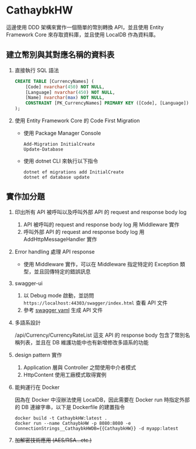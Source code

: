 # CathaybkHW

這邊使用 DDD 架構來實作一個簡單的幣別轉換 API，並且使用 Entity Framework Core 來存取資料庫，並且使用 LocalDB 作為資料庫。

## 建立幣別與其對應名稱的資料表

1. 直接執行 SQL 語法
    ```sql
    CREATE TABLE [CurrencyNames] (
        [Code] nvarchar(450) NOT NULL,
        [Language] nvarchar(450) NOT NULL,
        [Name] nvarchar(max) NOT NULL,
        CONSTRAINT [PK_CurrencyNames] PRIMARY KEY ([Code], [Language])
    );
    ```

2. 使用 Entity Framework Core 的 Code First Migration
    - 使用 Package Manager Console
        ```Visual Studio
        Add-Migration InitialCreate
        Update-Database
        ```
    - 使用 dotnet CLI 來執行以下指令
        ```shell
        dotnet ef migrations add InitialCreate
        dotnet ef database update
        ```



## 實作加分題
1. 印出所有 API 被呼叫以及呼叫外部 API 的 request and response body log
    1. API 被呼叫的 request and response body log 用 Middleware 實作
    2. 呼叫外部 API 的 request and response body log 用 AddHttpMessageHandler 實作

2. Error handling 處理 API response
    - 使用 Middleware 實作，可以在 Middleware 指定特定的 Exception 類型，並且回傳特定的錯誤訊息

3. swagger-ui
    
    1. 以 Debug mode 啟動，並訪問 `https://localhost:44303/swagger/index.html` 查看 API 文件
    2. 參考 [swagger yaml](./swagger-ui.yaml) 生成 API 文件

4. 多語系設計

    /api/Currency/CurrencyRateList 這支 API 的 response body 包含了幣別名稱列表，並且在  DB 維護功能中也有新增修改多語系的功能

5. design pattern 實作

    1. Application 層與 Controller 之間使用中介者模式
    2. HttpContent 使用工廠模式取得實例

6. 能夠運行在 Docker

    因為在 Docker 中沒辦法使用 LocalDB，因此需要在 Docker run 時指定外部的 DB 連線字串，以下是 Dockerfile 的建置指令
    ```shell
    docker build -t CathaybkHW:latest .
    docker run --name CathaybkHW -p 8080:8080 -e ConnectionStrings__CathaybkHWDB={{CathaybkHW}} -d myapp:latest
    ```

7. ~~加解密技術應用 (AES/RSA…etc.)~~
